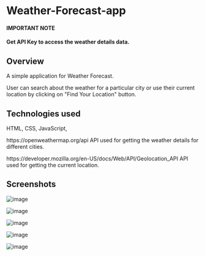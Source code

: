 # Weather-Forecast-app
<h4>IMPORTANT NOTE <h4>
<p><strong> Get API Key to access the weather details data.</strong> </p>
   
<h2> Overview </h2>
<p>A simple application for Weather Forecast. </p>
<p> User can search about the weather for a particular city or use their current location by clicking on "Find Your Location" button. </p>


<h2> Technologies used </h2>
HTML, CSS, JavaScript, 
<p>https://openweathermap.org/api API used for getting the weather details for different cities.</p>
<p>https://developer.mozilla.org/en-US/docs/Web/API/Geolocation_API API used for getting the current location.</p>
  
<h2> Screenshots </h2>

![image](https://user-images.githubusercontent.com/101567902/172958829-fab6de29-97ac-4141-87f3-a15e0277487d.png)

![image](https://user-images.githubusercontent.com/101567902/172958848-c3291ba0-e6eb-4001-835d-f1c1fdc32984.png)

![image](https://user-images.githubusercontent.com/101567902/172958864-c9d3656a-a6f9-4128-9da6-9f2b376c809a.png)

![image](https://user-images.githubusercontent.com/101567902/172958886-2d1cd363-2dcc-4e76-a8b1-4e0c2bbf2a44.png)

![image](https://user-images.githubusercontent.com/101567902/172958900-ed51ed7e-7dec-4a3b-ac72-91283def880e.png)







